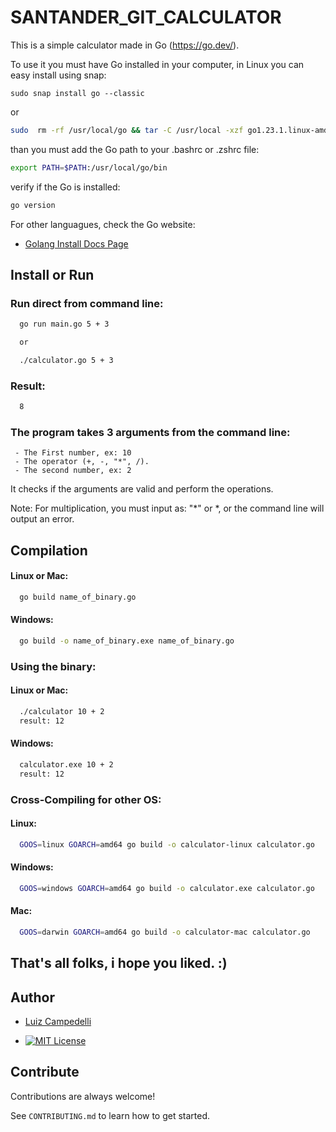 # SANTANDER_GIT_CALCULATOR

This is a simple calculator made in Go (https://go.dev/).

To use it you must have Go installed in your computer, in Linux you can easy install using snap:

```
sudo snap install go --classic
```

or

```bash
sudo  rm -rf /usr/local/go && tar -C /usr/local -xzf go1.23.1.linux-amd64.tar.gz
```

than you must add the Go path to your .bashrc or .zshrc file:

```bash
export PATH=$PATH:/usr/local/go/bin
```

verify if the Go is installed:

```bash
go version
```


For other languagues, check the Go website:


 - [Golang Install Docs Page](https://go.dev/doc/install)


## Install or Run

### Run direct from command line:

```bash
  go run main.go 5 + 3

  or

  ./calculator.go 5 + 3
```
### Result:

```bash
  8
```
### The program takes 3 arguments from the command line:

     - The First number, ex: 10
     - The operator (+, -, "*", /).
     - The second number, ex: 2

It checks if the arguments are valid and perform the operations.

Note: For multiplication, you must input as: "*" or \*, or the command line will output an error.

## Compilation

#### Linux or Mac:

```bash
  go build name_of_binary.go
```

#### Windows:

```bash
  go build -o name_of_binary.exe name_of_binary.go
```

### Using the binary:

#### Linux or Mac:

```bash
  ./calculator 10 + 2
  result: 12
```

#### Windows:

```bash
  calculator.exe 10 + 2
  result: 12
```

### Cross-Compiling for other OS:

#### Linux:

```bash
  GOOS=linux GOARCH=amd64 go build -o calculator-linux calculator.go
```

#### Windows:

```bash
  GOOS=windows GOARCH=amd64 go build -o calculator.exe calculator.go
```

#### Mac:

```bash
  GOOS=darwin GOARCH=amd64 go build -o calculator-mac calculator.go
```

## That's all folks, i hope you liked. :)

## Author

- [Luiz Campedelli](https://www.github.com/LuizCampedelli)




- [![MIT License](https://img.shields.io/badge/License-MIT-green.svg)](https://github.com/LuizCampedelli/SANTANDER_GIT_CALCULATOR/blob/main/LICENSE)



## Contribute


Contributions are always welcome!

See `CONTRIBUTING.md` to learn how to get started.
